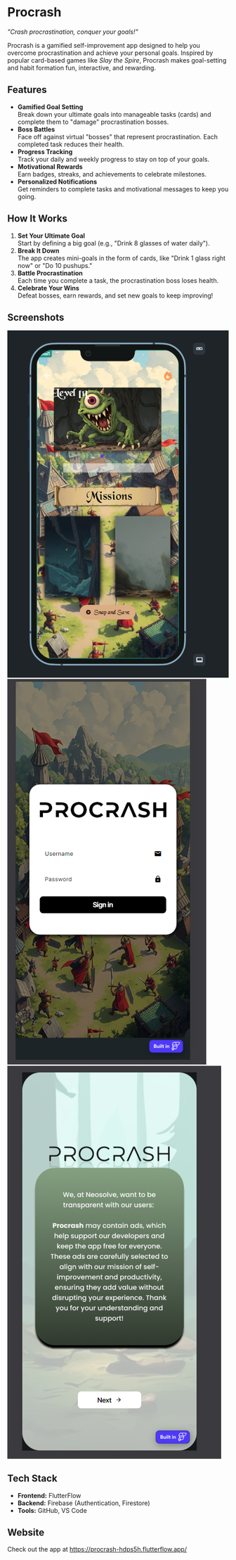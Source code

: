 # Procrash  
*"Crash procrastination, conquer your goals!"*  

Procrash is a gamified self-improvement app designed to help you overcome procrastination and achieve your personal goals. Inspired by popular card-based games like *Slay the Spire*, Procrash makes goal-setting and habit formation fun, interactive, and rewarding.  

## Features  
- **Gamified Goal Setting**  
  Break down your ultimate goals into manageable tasks (cards) and complete them to "damage" procrastination bosses.  
- **Boss Battles**  
  Face off against virtual "bosses" that represent procrastination. Each completed task reduces their health.  
- **Progress Tracking**  
  Track your daily and weekly progress to stay on top of your goals.  
- **Motivational Rewards**  
  Earn badges, streaks, and achievements to celebrate milestones.  
- **Personalized Notifications**  
  Get reminders to complete tasks and motivational messages to keep you going.  

## How It Works  
1. **Set Your Ultimate Goal**  
   Start by defining a big goal (e.g., "Drink 8 glasses of water daily").  
2. **Break It Down**  
   The app creates mini-goals in the form of cards, like "Drink 1 glass right now" or "Do 10 pushups."  
3. **Battle Procrastination**  
   Each time you complete a task, the procrastination boss loses health.  
4. **Celebrate Your Wins**  
   Defeat bosses, earn rewards, and set new goals to keep improving!  

## Screenshots  
![App Screenshot 1](1.png)  
![App Screenshot 2](2.png)  
![App Screenshot 3](3.png)  

## Tech Stack  
- **Frontend:** FlutterFlow  
- **Backend:** Firebase (Authentication, Firestore)  
- **Tools:** GitHub, VS Code  

## Website
Check out the app at 
https://procrash-hdps5h.flutterflow.app/
